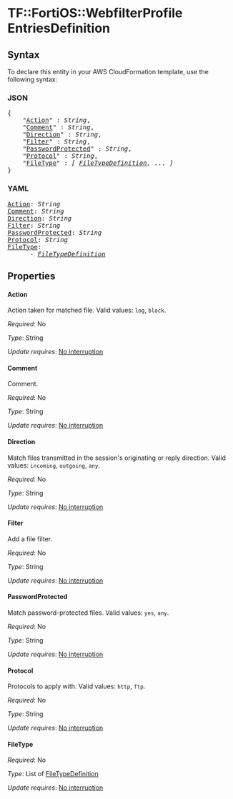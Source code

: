 # TF::FortiOS::WebfilterProfile EntriesDefinition

## Syntax

To declare this entity in your AWS CloudFormation template, use the following syntax:

### JSON

<pre>
{
    "<a href="#action" title="Action">Action</a>" : <i>String</i>,
    "<a href="#comment" title="Comment">Comment</a>" : <i>String</i>,
    "<a href="#direction" title="Direction">Direction</a>" : <i>String</i>,
    "<a href="#filter" title="Filter">Filter</a>" : <i>String</i>,
    "<a href="#passwordprotected" title="PasswordProtected">PasswordProtected</a>" : <i>String</i>,
    "<a href="#protocol" title="Protocol">Protocol</a>" : <i>String</i>,
    "<a href="#filetype" title="FileType">FileType</a>" : <i>[ <a href="filetypedefinition.md">FileTypeDefinition</a>, ... ]</i>
}
</pre>

### YAML

<pre>
<a href="#action" title="Action">Action</a>: <i>String</i>
<a href="#comment" title="Comment">Comment</a>: <i>String</i>
<a href="#direction" title="Direction">Direction</a>: <i>String</i>
<a href="#filter" title="Filter">Filter</a>: <i>String</i>
<a href="#passwordprotected" title="PasswordProtected">PasswordProtected</a>: <i>String</i>
<a href="#protocol" title="Protocol">Protocol</a>: <i>String</i>
<a href="#filetype" title="FileType">FileType</a>: <i>
      - <a href="filetypedefinition.md">FileTypeDefinition</a></i>
</pre>

## Properties

#### Action

Action taken for matched file. Valid values: `log`, `block`.

_Required_: No

_Type_: String

_Update requires_: [No interruption](https://docs.aws.amazon.com/AWSCloudFormation/latest/UserGuide/using-cfn-updating-stacks-update-behaviors.html#update-no-interrupt)

#### Comment

Comment.

_Required_: No

_Type_: String

_Update requires_: [No interruption](https://docs.aws.amazon.com/AWSCloudFormation/latest/UserGuide/using-cfn-updating-stacks-update-behaviors.html#update-no-interrupt)

#### Direction

Match files transmitted in the session's originating or reply direction. Valid values: `incoming`, `outgoing`, `any`.

_Required_: No

_Type_: String

_Update requires_: [No interruption](https://docs.aws.amazon.com/AWSCloudFormation/latest/UserGuide/using-cfn-updating-stacks-update-behaviors.html#update-no-interrupt)

#### Filter

Add a file filter.

_Required_: No

_Type_: String

_Update requires_: [No interruption](https://docs.aws.amazon.com/AWSCloudFormation/latest/UserGuide/using-cfn-updating-stacks-update-behaviors.html#update-no-interrupt)

#### PasswordProtected

Match password-protected files. Valid values: `yes`, `any`.

_Required_: No

_Type_: String

_Update requires_: [No interruption](https://docs.aws.amazon.com/AWSCloudFormation/latest/UserGuide/using-cfn-updating-stacks-update-behaviors.html#update-no-interrupt)

#### Protocol

Protocols to apply with. Valid values: `http`, `ftp`.

_Required_: No

_Type_: String

_Update requires_: [No interruption](https://docs.aws.amazon.com/AWSCloudFormation/latest/UserGuide/using-cfn-updating-stacks-update-behaviors.html#update-no-interrupt)

#### FileType

_Required_: No

_Type_: List of <a href="filetypedefinition.md">FileTypeDefinition</a>

_Update requires_: [No interruption](https://docs.aws.amazon.com/AWSCloudFormation/latest/UserGuide/using-cfn-updating-stacks-update-behaviors.html#update-no-interrupt)


